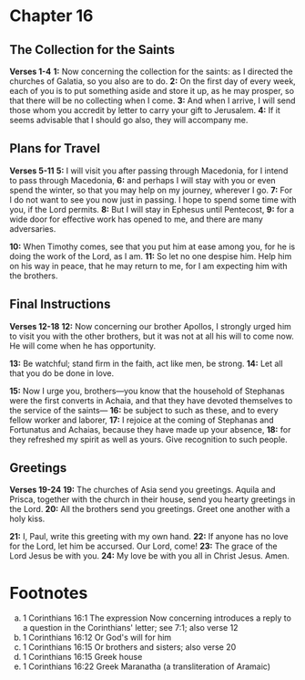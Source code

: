 # Chapter 16
## The Collection for the Saints
**Verses 1-4**
**1:** Now concerning the collection for the saints: as I directed the churches of Galatia, so you also are to do.
**2:** On the first day of every week, each of you is to put something aside and store it up, as he may prosper, so that there will be no collecting when I come.
**3:** And when I arrive, I will send those whom you accredit by letter to carry your gift to Jerusalem.
**4:** If it seems advisable that I should go also, they will accompany me.

## Plans for Travel
**Verses 5-11**
**5:** I will visit you after passing through Macedonia, for I intend to pass through Macedonia,
**6:** and perhaps I will stay with you or even spend the winter, so that you may help on my journey, wherever I go.
**7:** For I do not want to see you now just in passing. I hope to spend some time with you, if the Lord permits.
**8:** But I will stay in Ephesus until Pentecost,
**9:** for a wide door for effective work has opened to me, and there are many adversaries.

**10:** When Timothy comes, see that you put him at ease among you, for he is doing the work of the Lord, as I am.
**11:** So let no one despise him. Help him on his way in peace, that he may return to me, for I am expecting him with the brothers.

## Final Instructions
**Verses 12-18**
**12:** Now concerning our brother Apollos, I strongly urged him to visit you with the other brothers, but it was not at all his will to come now. He will come when he has opportunity.

**13:** Be watchful; stand firm in the faith, act like men, be strong.
**14:** Let all that you do be done in love.

**15:** Now I urge you, brothers—you know that the household of Stephanas were the first converts in Achaia, and that they have devoted themselves to the service of the saints—
**16:** be subject to such as these, and to every fellow worker and laborer,
**17:** I rejoice at the coming of Stephanas and Fortunatus and Achaias, because they have made up your absence,
**18:** for they refreshed my spirit as well as yours. Give recognition to such people.

## Greetings
**Verses 19-24**
**19:** The churches of Asia send you greetings. Aquila and Prisca, together with the church in their house, send you hearty greetings in the Lord.
**20:** All the brothers send you greetings. Greet one another with a holy kiss.

**21:** I, Paul, write this greeting with my own hand.
**22:** If anyone has no love for the Lord, let him be accursed. Our Lord, come!
**23:** The grace of the Lord Jesus be with you.
**24:** My love be with you all in Christ Jesus. Amen.

# Footnotes
<ol type='a'>
	<li>1 Corinthians 16:1 The expression Now concerning introduces a reply to a question in the Corinthians&#x27; letter; see 7:1; also verse 12</li>
	<li>1 Corinthians 16:12 Or God&#x27;s will for him</li>
	<li>1 Corinthians 16:15 Or brothers and sisters; also verse 20</li>
	<li>1 Corinthians 16:15 Greek house</li>
	<li>1 Corinthians 16:22 Greek Maranatha (a transliteration of Aramaic)</li>
</ol>
